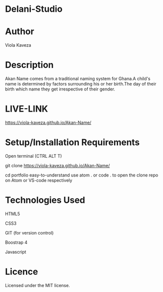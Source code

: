 # Delani-Studio

# Author
Viola Kaveza

# Description
Akan Name comes from a traditional naming system for Ghana.A child's name is determined by factors surrounding his or her birth.The day of their birth which name they get irrespective of their gender.

# LIVE-LINK
https://viola-kaveza.github.io/Akan-Name/

# Setup/Installation Requirements
Open terminal (CTRL ALT T)

git clone https://viola-kaveza.github.io/Akan-Name/

cd portfolio easy-to-understand use atom . or code . to open the clone repo on Atom or VS-code respectively

# Technologies Used
HTML5

CSS3

GIT (for version control)

Boostrap 4

Javascript

# Licence
Licensed under the MIT license.
